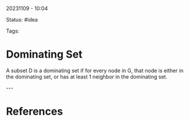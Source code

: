 20231109 - 10:04

Status: #idea

Tags:

# Dominating Set
A subset D is a dominating set if for every node in G, that node is either in the dominating set, or has at least 1 neighbor in the dominating set. 




\-\-\-
# References
